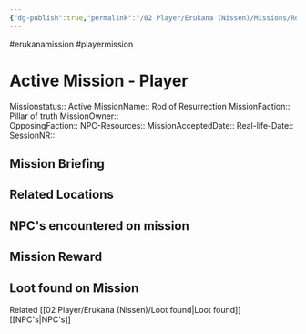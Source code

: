```yaml
---
{"dg-publish":true,"permalink":"/02 Player/Erukana (Nissen)/Missions/Rod of Resurrection/"}
---
```


#erukanamission #playermission

# Active Mission - Player 
Missionstatus:: Active
MissionName:: Rod of Resurrection
MissionFaction:: Pillar of truth
MissionOwner::  
OpposingFaction:: 
NPC-Resources:: 
MissionAcceptedDate:: 
Real-life-Date:: 
SessionNR:: 

## Mission Briefing 



## Related Locations 



## NPC's encountered on mission 




## Mission Reward 





## Loot found on Mission 





Related 
[[02 Player/Erukana (Nissen)/Loot found\|Loot found]]
[[NPC's\|NPC's]]